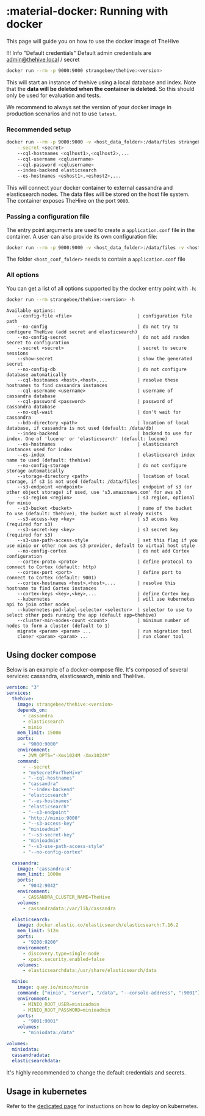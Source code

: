 # :material-docker: Running with docker

This page will guide you on how to use the docker image of TheHive

!!! Info "Default credentials"
    Default admin credentials are admin@thehive.local / secret

```bash
docker run --rm -p 9000:9000 strangebee/thehive:<version>
```
This will start an instance of thehive using a local database and index. Note that the **data will be deleted when the container is deleted**. So this should only be used for evaluation and tests.

We recommend to always set the version of your docker image in production scenarios and not to use `latest`. 

### Recommended setup

```bash
docker run --rm -p 9000:9000 -v <host_data_folder>:/data/files strangebee/thehive:<version> \
    --secret <secret>
    --cql-hostnames <cqlhost1>,<cqlhost2>,...
    --cql-username <cqlusername>
    --cql-password <cqlusername>
    --index-backend elasticsearch
    --es-hostnames <eshost1>,<eshost2>,...
```

This will connect your docker container to external cassandra and elasticsearch nodes. The data files will be stored on the host file system.
The container exposes TheHive on the port `9000`.

### Passing a configuration file

The entry point arguments are used to create a `application.conf` file in the container. A user can also provide its own configuration file:

```bash
docker run --rm -p 9000:9000 -v <host_data_folder>:/data/files -v <host_conf_folder>:/data/conf <thehive-image> --config-file /data/conf/application.conf 
```

The folder `<host_conf_folder>` needs to contain a `application.conf` file

### All options

You can get a list of all options supported by the docker entry point with `-h`:
```bash
docker run --rm strangebee/thehive:<version> -h
```

```
Available options:
    --config-file <file>                        | configuration file path
    --no-config                                 | do not try to configure TheHive (add secret and elasticsearch)
    --no-config-secret                          | do not add random secret to configuration
    --secret <secret>                           | secret to secure sessions
    --show-secret                               | show the generated secret
    --no-config-db                              | do not configure database automatically
    --cql-hostnames <host>,<host>,...           | resolve these hostnames to find cassandra instances
    --cql-username <username>                   | username of cassandra database
    --cql-password <password>                   | password of cassandra database
    --no-cql-wait                               | don't wait for cassandra
    --bdb-directory <path>                      | location of local database, if cassandra is not used (default: /data/db)
    --index-backend                             | backend to use for index. One of 'lucene' or 'elasticsearch' (default: lucene)
    --es-hostnames                              | elasticsearch instances used for index
    --es-index                                  | elasticsearch index name to used (default: thehive)
    --no-config-storage                         | do not configure storage automatically
    --storage-directory <path>                  | location of local storage, if s3 is not used (default: /data/files)
    --s3-endpoint <endpoint>                    | endpoint of s3 (or other object storage) if used, use 's3.amazonaws.com' for aws s3
    --s3-region <region>                        | s3 region, optional for minio
    --s3-bucket <bucket>                        | name of the bucket to use (default: thehive), the bucket must already exists
    --s3-access-key <key>                       | s3 access key (required for s3)
    --s3-secret-key <key>                       | s3 secret key (required for s3)
    --s3-use-path-access-style                  | set this flag if you use minio or other non aws s3 provider, default to virtual host style
    --no-config-cortex                          | do not add Cortex configuration
    --cortex-proto <proto>                      | define protocol to connect to Cortex (default: http)
    --cortex-port <port>                        | define port to connect to Cortex (default: 9001)
    --cortex-hostnames <host>,<host>,...        | resolve this hostname to find Cortex instances
    --cortex-keys <key>,<key>,...               | define Cortex key
    --kubernetes                                | will use kubernetes api to join other nodes
    --kubernetes-pod-label-selector <selector>  | selector to use to select other pods running the app (default app=thehive)
    --cluster-min-nodes-count <count>           | minimum number of nodes to form a cluster (default to 1)
    migrate <param> <param> ...                 | run migration tool
    cloner <param> <param> ...                  | run cloner tool
```

## Using docker compose

Below is an example of a docker-compose file. It's composed of several services: cassandra, elasticsearch, minio and TheHive.

```yaml
version: "3"
services:
  thehive:
    image: strangebee/thehive:<version>
    depends_on:
      - cassandra
      - elasticsearch
      - minio
    mem_limit: 1500m
    ports:
      - "9000:9000"
    environment:
      - JVM_OPTS="-Xms1024M -Xmx1024M"
    command:
      - --secret
      - "mySecretForTheHive"
      - "--cql-hostnames"
      - "cassandra"
      - "--index-backend"
      - "elasticsearch"
      - "--es-hostnames"
      - "elasticsearch"
      - "--s3-endpoint"
      - "http://minio:9000"
      - "--s3-access-key"
      - "minioadmin"
      - "--s3-secret-key"
      - "minioadmin"
      - "--s3-use-path-access-style"
      - "--no-config-cortex"

  cassandra:
    image: 'cassandra:4'
    mem_limit: 1000m
    ports:
      - "9042:9042"
    environment:
      - CASSANDRA_CLUSTER_NAME=TheHive
    volumes:
      - cassandradata:/var/lib/cassandra

  elasticsearch:
    image: docker.elastic.co/elasticsearch/elasticsearch:7.16.2
    mem_limit: 512m
    ports:
      - "9200:9200"
    environment:
      - discovery.type=single-node
      - xpack.security.enabled=false
    volumes:
      - elasticsearchdata:/usr/share/elasticsearch/data

  minio:
    image: quay.io/minio/minio
    command: ["minio", "server", "/data", "--console-address", ":9001"]
    environment:
      - MINIO_ROOT_USER=minioadmin
      - MINIO_ROOT_PASSWORD=minioadmin
    ports:
      - "9001:9001"
    volumes:
      - "miniodata:/data"

volumes:
  miniodata:
  cassandradata:
  elasticsearchdata:

```

It's highly recommended to change the default credentials and secrets.

## Usage in kubernetes

Refer to the [dedicated page](kubernetes.md) for instuctions on how to deploy on kubernetes.
